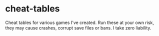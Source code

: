 # cheat-tables
Cheat tables for various games I've created. Run these at your own risk, they may cause crashes, corrupt save files or bans. I take zero liability.
